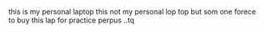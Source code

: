 this is my personal laptop
this not my personal lop top but som one forece to buy this lap for practice perpus ..tq
